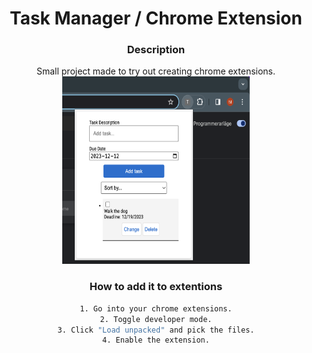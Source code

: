 <div align="center">

# Task Manager / Chrome Extension

### Description
Small project made to try out creating chrome extensions.
<br>
<img width="300px" height="300px" src="img/example.png"/>


### How to add it to extentions
```sh
1. Go into your chrome extensions.
2. Toggle developer mode.
3. Click "Load unpacked" and pick the files.
4. Enable the extension.
```

